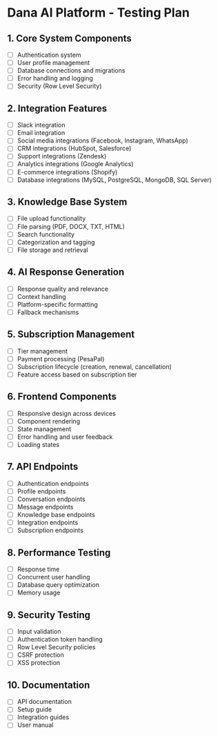 # Dana AI Platform - Testing Plan

## 1. Core System Components
- [ ] Authentication system
- [ ] User profile management
- [ ] Database connections and migrations
- [ ] Error handling and logging
- [ ] Security (Row Level Security)

## 2. Integration Features
- [ ] Slack integration
- [ ] Email integration
- [ ] Social media integrations (Facebook, Instagram, WhatsApp)
- [ ] CRM integrations (HubSpot, Salesforce)
- [ ] Support integrations (Zendesk)
- [ ] Analytics integrations (Google Analytics)
- [ ] E-commerce integrations (Shopify)
- [ ] Database integrations (MySQL, PostgreSQL, MongoDB, SQL Server)

## 3. Knowledge Base System
- [ ] File upload functionality
- [ ] File parsing (PDF, DOCX, TXT, HTML)
- [ ] Search functionality
- [ ] Categorization and tagging
- [ ] File storage and retrieval

## 4. AI Response Generation
- [ ] Response quality and relevance
- [ ] Context handling
- [ ] Platform-specific formatting
- [ ] Fallback mechanisms

## 5. Subscription Management
- [ ] Tier management
- [ ] Payment processing (PesaPal)
- [ ] Subscription lifecycle (creation, renewal, cancellation)
- [ ] Feature access based on subscription tier

## 6. Frontend Components
- [ ] Responsive design across devices
- [ ] Component rendering
- [ ] State management
- [ ] Error handling and user feedback
- [ ] Loading states

## 7. API Endpoints
- [ ] Authentication endpoints
- [ ] Profile endpoints
- [ ] Conversation endpoints
- [ ] Message endpoints
- [ ] Knowledge base endpoints
- [ ] Integration endpoints
- [ ] Subscription endpoints

## 8. Performance Testing
- [ ] Response time
- [ ] Concurrent user handling
- [ ] Database query optimization
- [ ] Memory usage

## 9. Security Testing
- [ ] Input validation
- [ ] Authentication token handling
- [ ] Row Level Security policies
- [ ] CSRF protection
- [ ] XSS protection

## 10. Documentation
- [ ] API documentation
- [ ] Setup guide
- [ ] Integration guides
- [ ] User manual